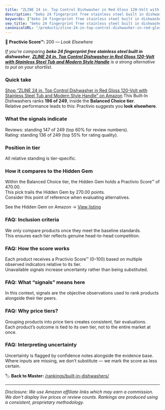 ```yaml
---
title: "ZLINE 24 in. Top Control Dishwasher in Red Gloss 120-Volt with Stainless Steel Tub and Modern Style Handle"
description: "beko 24 fingerprint free stainless steel built in dishwasher: Data-driven ranking using the Practivio Score™. Positioned by quality, value, demand, findability…"
keywords: ["beko 24 fingerprint free stainless steel built in dishwasher"]
seo_title: "beko 24 fingerprint free stainless steel built in dishwasher — Look Elsewhere (2025)"
canonicalURL: "/products/zline-24-in-top-control-dishwasher-in-red-gloss-120-volt-with-stainless-steel-tub-and-modern-style-handle-B07WVFD9ZG/"
---
```


**🚫 Practivio Score™:** 200 — _Look Elsewhere_


*If you're comparing **beko 24 fingerprint free stainless steel built in dishwasher**, **[ZLINE 24 in. Top Control Dishwasher in Red Gloss 120-Volt with Stainless Steel Tub and Modern Style Handle](https://www.amazon.com/dp/B07WVFD9ZG?tag=practivio-20)** is a strong alternative to put on your shortlist.*
### Quick take
[Shop “ZLINE 24 in. Top Control Dishwasher in Red Gloss 120-Volt with Stainless Steel Tub and Modern Style Handle” on Amazon](https://www.amazon.com/dp/B07WVFD9ZG?tag=practivio-20)
This Built-In Dishwashers ranks **196 of 249**, inside the **Balanced Choice tier**.  
Relative performance leads to this: Practivio suggests you **look elsewhere**.

### What the signals indicate
Reviews: standing 147 of 249 (top 60% for review numbers).  
Rating: standing 136 of 249 (top 55% for rating quality).  

### Position in tier
All relative standing is tier-specific.

### How it compares to the Hidden Gem
Within the Balanced Choice tier, the Hidden Gem holds a Practivio Score™ of 470.00.  
This pick trails the Hidden Gem by 270.00 points.  
Consider this point of reference when evaluating alternatives.  

See the Hidden Gem on Amazon → [View listing](https://www.amazon.com/dp/B01MQGDIAR?tag=practivio-20)

### FAQ: Inclusion criteria
We only compare products once they meet the baseline standards.  
This ensures each tier reflects genuine head-to-head competition.

### FAQ: How the score works
Each product receives a Practivio Score™ (0–100) based on multiple observed indicators relative to its tier.  
Unavailable signals increase uncertainty rather than being substituted.

### FAQ: What “signals” means here
In this context, signals are the objective observations used to rank products alongside their tier peers.

### FAQ: Why price tiers?
Grouping products into price tiers creates consistent, fair evaluations.  
Each product’s outcome is tied to its own tier, not to the entire market at once.

### FAQ: Interpreting uncertainty
Uncertainty is flagged by confidence notes alongside the evidence base.  
Where inputs are missing, we don’t substitute — we mark the score as less certain.


🏷️ **Back to Master:** [/rankings/built-in-dishwashers/](/rankings/built-in-dishwashers/)

---
_Disclosure: We use Amazon affiliate links which may earn a commission. We don’t display live prices or review counts. Rankings are produced using a consistent, proprietary methodology._

